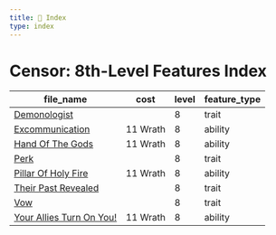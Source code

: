```yaml
---
title: 📑 Index
type: index
---
```


# Censor: 8th-Level Features Index

| file_name                                                         | cost     | level | feature_type |
| ----------------------------------------------------------------- | -------- | ----- | ------------ |
| [Demonologist](../Demonologist)                                   |          | 8     | trait        |
| [Excommunication](../Excommunication)                             | 11 Wrath | 8     | ability      |
| [Hand Of The Gods](../Hand%20Of%20The%20Gods)                     | 11 Wrath | 8     | ability      |
| [Perk](../Perk)                                                   |          | 8     | trait        |
| [Pillar Of Holy Fire](../Pillar%20Of%20Holy%20Fire)               | 11 Wrath | 8     | ability      |
| [Their Past Revealed](../Their%20Past%20Revealed)                 |          | 8     | trait        |
| [Vow](../Vow)                                                     |          | 8     | trait        |
| [Your Allies Turn On You!](../Your%20Allies%20Turn%20On%20You%21) | 11 Wrath | 8     | ability      |
